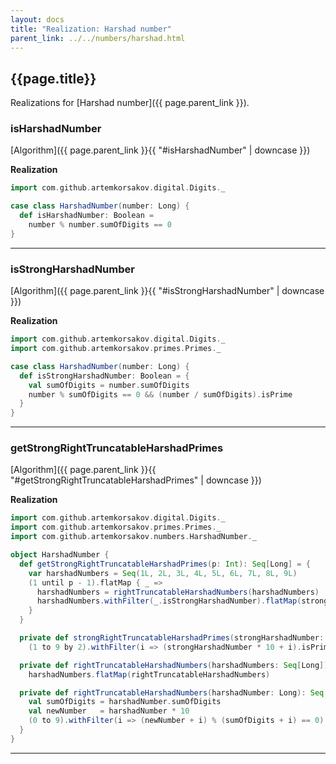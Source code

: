 ```yaml
---
layout: docs
title: "Realization: Harshad number"
parent_link: ../../numbers/harshad.html
---
```


## {{page.title}}

Realizations for [Harshad number]({{ page.parent_link }}).

### isHarshadNumber

[Algorithm]({{ page.parent_link }}{{ "#isHarshadNumber" | downcase }})

**Realization**
```scala
import com.github.artemkorsakov.digital.Digits._

case class HarshadNumber(number: Long) {
  def isHarshadNumber: Boolean =
    number % number.sumOfDigits == 0
}
```

---

### isStrongHarshadNumber

[Algorithm]({{ page.parent_link }}{{ "#isStrongHarshadNumber" | downcase }})

**Realization**
```scala
import com.github.artemkorsakov.digital.Digits._
import com.github.artemkorsakov.primes.Primes._

case class HarshadNumber(number: Long) {
  def isStrongHarshadNumber: Boolean = {
    val sumOfDigits = number.sumOfDigits
    number % sumOfDigits == 0 && (number / sumOfDigits).isPrime
  }
}
```

---

### getStrongRightTruncatableHarshadPrimes

[Algorithm]({{ page.parent_link }}{{ "#getStrongRightTruncatableHarshadPrimes" | downcase }})

**Realization**
```scala
import com.github.artemkorsakov.digital.Digits._
import com.github.artemkorsakov.primes.Primes._
import com.github.artemkorsakov.numbers.HarshadNumber._

object HarshadNumber {
  def getStrongRightTruncatableHarshadPrimes(p: Int): Seq[Long] = {
    var harshadNumbers = Seq(1L, 2L, 3L, 4L, 5L, 6L, 7L, 8L, 9L)
    (1 until p - 1).flatMap { _ =>
      harshadNumbers = rightTruncatableHarshadNumbers(harshadNumbers)
      harshadNumbers.withFilter(_.isStrongHarshadNumber).flatMap(strongRightTruncatableHarshadPrimes)
    }
  }

  private def strongRightTruncatableHarshadPrimes(strongHarshadNumber: Long): Seq[Long] =
    (1 to 9 by 2).withFilter(i => (strongHarshadNumber * 10 + i).isPrime).map(strongHarshadNumber * 10 + _)

  private def rightTruncatableHarshadNumbers(harshadNumbers: Seq[Long]): Seq[Long] =
    harshadNumbers.flatMap(rightTruncatableHarshadNumbers)

  private def rightTruncatableHarshadNumbers(harshadNumber: Long): Seq[Long] = {
    val sumOfDigits = harshadNumber.sumOfDigits
    val newNumber   = harshadNumber * 10
    (0 to 9).withFilter(i => (newNumber + i) % (sumOfDigits + i) == 0).map(newNumber + _)
  }
}
```

---
